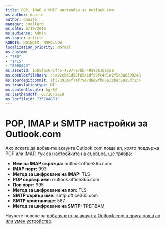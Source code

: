 ```yaml
---
title: POP, IMAP и SMTP настройки за Outlook.com
ms.author: daeite
author: daeite
manager: joallard
ms.date: 6/19/2019
ms.audience: Admin
ms.topic: article
ROBOTS: NOINDEX, NOFOLLOW
localization_priority: Normal
ms.custom:
- "780"
- "1415"
- "8000043"
ms.assetid: 16b5fbc6-6f45-4707-97bb-49a9b610ac56
ms.openlocfilehash: cca92cbe1d52f65acdf99fc4d1e2f5a3a8309248
ms.sourcegitcommit: 1f37393e4f7af79e7d8e9fb0661cbed59a5d7134
ms.translationtype: MT
ms.contentlocale: bg-BG
ms.lasthandoff: 07/16/2019
ms.locfileid: "35704801"
---
```

# <a name="pop-imap-and-smtp-settings-for-outlookcom"></a>POP, IMAP и SMTP настройки за Outlook.com

Ако искате да добавите акаунта Outlook.com поща ап, която поддържа POP или IMAP, тук са настройките на сървъра, ще трябва:
  
- **Име на IMAP сървъра:** outlook.office365.com
- **IMAP порт:** 993
- **Метод за шифроване на IMAP:** TLS
- **POP сървър име:** outlook.office365.com  
- **Поп порт:** 995  
- **Метод за шифроване на поп:** TLS  
- **SMTP сървър име:** smtp.office365.com
- **SMTP пристанище:** 587
- **Метод за шифроване на SMTP:** ТРЕПВАМ

Научете повече за [добавянето на акаунта Outlook.com в друга поща ап или умен устройство](https://support.office.com/article/73f3b178-0009-41ae-aab1-87b80fa94970?wt.mc_id=Office_Outlook_com_Alchemy).
